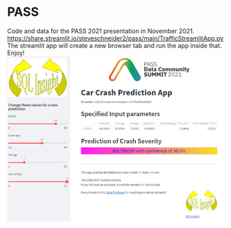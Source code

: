 # PASS
Code and data for the PASS 2021 presentation in November 2021.  
https://share.streamlit.io/steveschneider2/pass/main/TrafficStreamlitApp.py <br/>
The streamlit app will create a new browser tab and run the app inside that.  Enjoy!
<img align="right" src="https://github.com/steveSchneider2/PASS/blob/main/PASSsupportfiles/streamlitWebApp.png" alt="Streamlilt GIF">
